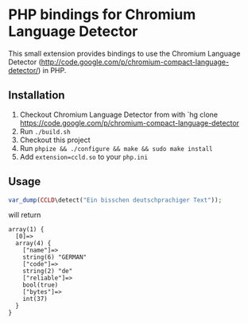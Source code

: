 # PHP bindings for Chromium Language Detector

This small extension provides bindings to use the Chromium Language Detector
(http://code.google.com/p/chromium-compact-language-detector/) in PHP.


## Installation

 1. Checkout Chromium Language Detector from with `hg clone
    https://code.google.com/p/chromium-compact-language-detector
 2. Run `./build.sh`
 3. Checkout this project
 4. Run `phpize && ./configure && make && sudo make install`
 5. Add `extension=ccld.so` to your `php.ini`

## Usage
```php
var_dump(CCLD\detect("Ein bisschen deutschprachiger Text"));
```

will return

```text
array(1) {
  [0]=>
  array(4) {
    ["name"]=>
    string(6) "GERMAN"
    ["code"]=>
    string(2) "de"
    ["reliable"]=>
    bool(true)
    ["bytes"]=>
    int(37)
  }
}
```
